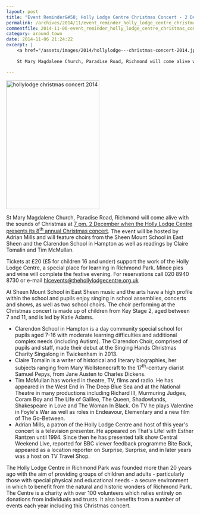 ```yaml
---
layout: post
title: "Event Reminder&#58; Holly Lodge Centre Christmas Concert - 2 December 2014"
permalink: /archives/2014/11/event_reminder_holly_lodge_centre_christmas_concer.html
commentfile: 2014-11-06-event_reminder_holly_lodge_centre_christmas_concer
category: around_town
date: 2014-11-06 21:24:22
excerpt: |
    <a href="/assets/images/2014/hollylodge---christmas-concert-2014.jpg" title="See larger version of - hollylodge   christmas concert 2014"><img src="/assets/images/2014/hollylodge---christmas-concert-2014_thumb.jpg" width="150" height="207" alt="hollylodge   christmas concert 2014" class="photo right" /></a>
    
    St Mary Magdalene Church, Paradise Road, Richmond will come alive with the sounds of Christmas at <a href="https://stmargarets.london/event/show/200705144730.">7 pm, 2 December when the Holly Lodge Centre presents its 8<sup>th</sup> annual Christmas concert</a>  The event will be hosted by Adrian Mills and will feature choirs from the Sheen Mount School in East Sheen and the Clarendon School in Hampton as well as readings by Claire Tomalin and Tim McMullan.

---
```


<a href="/assets/images/2014/hollylodge---christmas-concert-2014.jpg" title="See larger version of - hollylodge   christmas concert 2014"><img src="/assets/images/2014/hollylodge---christmas-concert-2014_thumb.jpg" width="250" height="346" alt="hollylodge   christmas concert 2014" class="photo right" /></a>

St Mary Magdalene Church, Paradise Road, Richmond will come alive with the sounds of Christmas at [7 pm, 2 December when the Holly Lodge Centre presents its 8<sup>th</sup> annual Christmas concert](https://stmargarets.london/event/show/200705144730). The event will be hosted by Adrian Mills and will feature choirs from the Sheen Mount School in East Sheen and the Clarendon School in Hampton as well as readings by Claire Tomalin and Tim McMullan.

Tickets at £20 (£5 for children 16 and under) support the work of the Holly Lodge Centre, a special place for learning in Richmond Park. Mince pies and wine will complete the festive evening. For reservations call 020 8940 8730 or e-mail <hlcevents@thehollylodgecentre.org.uk>

At Sheen Mount School in East Sheen music and the arts have a high profile within the school and pupils enjoy singing in school assemblies, concerts and shows, as well as two school choirs. The choir performing at the Christmas concert is made up of children from Key Stage 2, aged between 7 and 11, and is led by Katie Adams.

-   Clarendon School in Hampton is a day community special school for pupils aged 7-16 with moderate learning difficulties and additional complex needs (including Autism). The Clarendon Choir, comprised of pupils and staff, made their debut at the Singing Hands Christmas Charity Singalong in Twickenham in 2013.
-   Claire Tomalin is a writer of historical and literary biographies, her subjects ranging from Mary Wollstonecraft to the 17<sup>th</sup>-century diarist Samuel Pepys, from Jane Austen to Charles Dickens.
-   Tim McMullan has worked in theatre, TV, films and radio. He has appeared in the West End in The Deep Blue Sea and at the National Theatre in many productions including Richard III, Murmuring Judges, Coram Boy and The Life of Galileo, The Queen, Shadowlands, Shakespeare in Love and The Woman In Black. On TV he plays Valentine in Foyle's War as well as roles in Endeavour, Elementary and a new film of The Go-Between.
-   Adrian Mills, a patron of the Holly Lodge Centre and host of this year's concert is a television presenter. He appeared on That's Life! with Esther Rantzen until 1994. Since then he has presented talk show Central Weekend Live, reported for BBC viewer feedback programme Bite Back, appeared as a location reporter on Surprise, Surprise, and in later years was a host on TV Travel Shop.

The Holly Lodge Centre in Richmond Park was founded more than 20 years ago with the aim of providing groups of children and adults - particularly those with special physical and educational needs - a secure environment in which to benefit from the natural and historic wonders of Richmond Park. The Centre is a charity with over 100 volunteers which relies entirely on donations from individuals and trusts. It also benefits from a number of events each year including this Christmas concert.
